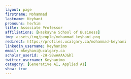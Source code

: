 ```yaml
---
layout: page
firstname: Mohammad
lastname: Keyhani
pronouns: he/him
title: Associate Professor
affiliations: [Haskayne School of Business]
img: assets/img/people/mohammad_keyhani.png
redirect: https://profiles.ucalgary.ca/mohammad-keyhani
linkedin_username: keyhanimo
email: mkeyhani@ucalgary.ca
scholar_userid: -2H-S8wAAAAJ&hl
twitter_username: Keyhanimo
category: [Generative AI, Applied AI]
show: true
---
```

